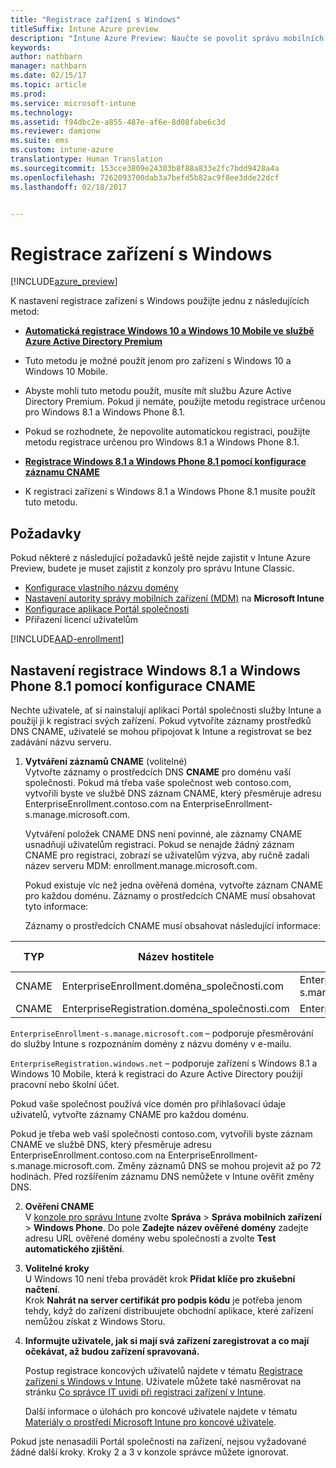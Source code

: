```yaml
---
title: "Registrace zařízení s Windows"
titleSuffix: Intune Azure preview
description: "Intune Azure Preview: Naučte se povolit správu mobilních zařízení (MDM) v Intune pro zařízení s Windows."
keywords: 
author: nathbarn
manager: nathbarn
ms.date: 02/15/17
ms.topic: article
ms.prod: 
ms.service: microsoft-intune
ms.technology: 
ms.assetid: f94dbc2e-a855-487e-af6e-8d08fabe6c3d
ms.reviewer: damionw
ms.suite: ems
ms.custom: intune-azure
translationtype: Human Translation
ms.sourcegitcommit: 153cce3809e24303b8f88a833e2fc7bdd9428a4a
ms.openlocfilehash: 7262093700dab3a7befd5b82ac9f8ee3dde22dcf
ms.lasthandoff: 02/18/2017


---
```


# <a name="enroll-windows-devices"></a>Registrace zařízení s Windows 

[!INCLUDE[azure_preview](../includes/azure_preview.md)]

K nastavení registrace zařízení s Windows použijte jednu z následujících metod:

- [**Automatická registrace Windows 10 a Windows 10 Mobile ve službě Azure Active Directory Premium**](#set-up-windows-10-and-windows-10-mobile-automatic-enrollment-with-azure-active-directory-premium)
 -  Tuto metodu je možné použít jenom pro zařízení s Windows 10 a Windows 10 Mobile.
 -  Abyste mohli tuto metodu použít, musíte mít službu Azure Active Directory Premium. Pokud ji nemáte, použijte metodu registrace určenou pro Windows 8.1 a Windows Phone 8.1.
 -  Pokud se rozhodnete, že nepovolíte automatickou registraci, použijte metodu registrace určenou pro Windows 8.1 a Windows Phone 8.1.

- [**Registrace Windows 8.1 a Windows Phone 8.1 pomocí konfigurace záznamu CNAME**](#set-up-windows-81-and-windows-phone-81-enrollment-by-configuring-cname)
 - K registraci zařízení s Windows 8.1 a Windows Phone 8.1 musíte použít tuto metodu.


## <a name="prerequisites"></a>Požadavky

Pokud některé z následující požadavků ještě nejde zajistit v Intune Azure Preview, budete je muset zajistit z konzoly pro správu Intune Classic.

- [Konfigurace vlastního názvu domény](https://docs.microsoft.com/intune/get-started/start-with-a-paid-subscription-to-microsoft-intune-step-2)
- [Nastavení autority správy mobilních zařízení (MDM)](set-mdm-authority.md) na **Microsoft Intune**
- [Konfigurace aplikace Portál společnosti](/intune-azure/manage-apps/company-portal-app.md)
- Přiřazení licencí uživatelům

[!INCLUDE[AAD-enrollment](../includes/win10-automatic-enrollment-aad.md)]

## <a name="set-up-windows-81-and-windows-phone-81-enrollment-by-configuring-cname"></a>Nastavení registrace Windows 8.1 a Windows Phone 8.1 pomocí konfigurace CNAME

Nechte uživatele, ať si nainstalují aplikaci Portál společnosti služby Intune a použijí ji k registraci svých zařízení. Pokud vytvoříte záznamy prostředků DNS CNAME, uživatelé se mohou připojovat k Intune a registrovat se bez zadávání názvu serveru.

1. **Vytváření záznamů CNAME** (volitelné)<br>
 Vytvořte záznamy o prostředcích DNS **CNAME** pro doménu vaší společnosti. Pokud má třeba vaše společnost web contoso.com, vytvořili byste ve službě DNS záznam CNAME, který přesměruje adresu EnterpriseEnrollment.contoso.com na EnterpriseEnrollment-s.manage.microsoft.com.

    Vytváření položek CNAME DNS není povinné, ale záznamy CNAME usnadňují uživatelům registraci. Pokud se nenajde žádný záznam CNAME pro registraci, zobrazí se uživatelům výzva, aby ručně zadali název serveru MDM: enrollment.manage.microsoft.com.

    Pokud existuje víc než jedna ověřená doména, vytvořte záznam CNAME pro každou doménu. Záznamy o prostředcích CNAME musí obsahovat tyto informace:

    Záznamy o prostředcích CNAME musí obsahovat následující informace:

  |TYP|Název hostitele|Odkazuje na|Hodnota TTL|
  |--------|-------------|-------------|-------|
  |CNAME|EnterpriseEnrollment.doména_společnosti.com|EnterpriseEnrollment-s.manage.microsoft.com |1 hodina|
  |CNAME|EnterpriseRegistration.doména_společnosti.com|EnterpriseRegistration.windows.net|1 hodina|

  `EnterpriseEnrollment-s.manage.microsoft.com` – podporuje přesměrování do služby Intune s rozpoznáním domény z názvu domény v e-mailu.

  `EnterpriseRegistration.windows.net` – podporuje zařízení s Windows 8.1 a Windows 10 Mobile, která k registraci do Azure Active Directory použijí pracovní nebo školní účet.

  Pokud vaše společnost používá více domén pro přihlašovací údaje uživatelů, vytvořte záznamy CNAME pro každou doménu.

  Pokud je třeba web vaší společnosti contoso.com, vytvořili byste záznam CNAME ve službě DNS, který přesměruje adresu EnterpriseEnrollment.contoso.com na EnterpriseEnrollment-s.manage.microsoft.com. Změny záznamů DNS se mohou projevit až po 72 hodinách. Před rozšířením záznamu DNS nemůžete v Intune ověřit změny DNS.

2.  **Ověření CNAME**<br>V [konzole pro správu Intune](http://manage.microsoft.com) zvolte **Správa** &gt; **Správa mobilních zařízení** &gt; **Windows Phone**. Do pole **Zadejte název ověřené domény** zadejte adresu URL ověřené domény webu společnosti a zvolte **Test automatického zjištění**.

3.  **Volitelné kroky**<br>U Windows 10 není třeba provádět krok **Přidat klíče pro zkušební načtení**. <br>Krok **Nahrát na server certifikát pro podpis kódu** je potřeba jenom tehdy, když do zařízení distribuujete obchodní aplikace, které zařízení nemůžou získat z Windows Storu.

4.  **Informujte uživatele, jak si mají svá zařízení zaregistrovat a co mají očekávat, až budou zařízení spravovaná.**

    Postup registrace koncových uživatelů najdete v tématu [Registrace zařízení s Windows v Intune](https://docs.microsoft.com/en-us/intune/enduser/enroll-your-device-in-intune-windows). Uživatele můžete také nasměrovat na stránku [Co správce IT uvidí při registraci zařízení v Intune](https://docs.microsoft.com/intune/enduser/what-can-your-it-administrator-see-when-you-enroll-your-device-in-intune-windows).

    Další informace o úlohách pro koncové uživatele najdete v tématu [Materiály o prostředí Microsoft Intune pro koncové uživatele](https://docs.microsoft.com/intune/deploy-use/what-to-tell-your-end-users-about-using-microsoft-intune).

Pokud jste nenasadili Portál společnosti na zařízení, nejsou vyžadované žádné další kroky.  Kroky 2 a 3 v konzole správce můžete ignorovat.

